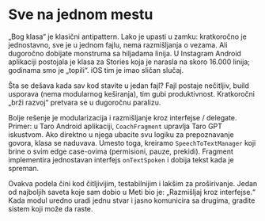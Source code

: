 # Sve na jednom mestu

„Bog klasa“ je klasični antipattern. Lako je upasti u zamku: kratkoročno je jednostavno, sve je u jednom fajlu, nema razmišljanja o vezama. Ali dugoročno dobijate monstruma sa hiljadama linija. U Instagram Android aplikaciji postojala je klasa za Stories koja je narasla na skoro 16.000 linija; godinama smo je „topili“. iOS tim je imao sličan slučaj.

Šta se dešava kada sav kod stavite u jedan fajl? Fajl postaje nečitljiv, build usporava (nema modularnog keširanja), tim gubi produktivnost. Kratkoročni „brži razvoj“ pretvara se u dugoročnu paralizu.

Bolje rešenje je modularizacija i razmišljanje kroz interfejse / delegate. Primer: u Taro Android aplikaciji, `CoachFragment` upravlja Taro GPT iskustvom. Ako direktno u njega ubacite svu logiku za prepoznavanje govora, klasa se naduvava. Umesto toga, kreiramo `SpeechToTextManager` koji brine o svim edge case-ovima (permisioni, pauze, prekidi). Fragment implementira jednostavan interfejs `onTextSpoken` i dobija tekst kada je spreman.

Ovakva podela čini kod čitljivijim, testabilnijim i lakšim za proširivanje. Jedan od najboljih saveta koje sam dobio u Meti bio je: „Razmišljaj kroz interfejse.“ Kada modul uredno uradi jednu stvar i jasno komunicira sa drugima, gradite sistem koji može da raste.

